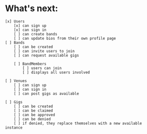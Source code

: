 # What's next:
    [x] Users
        [x] can sign up
        [x] can sign in
        [ ] can create bands
        [ ] can update bios from their own profile page
    [ ] Bands
        [ ] can be created
        [ ] can invite users to join
        [ ] can request available gigs
        
        [ ] BandMembers
            [ ] users can join
            [ ] displays all users involved

    [ ] Venues
        [ ] can sign up
        [ ] can sign in
        [ ] can post gigs as available

    [ ] Gigs
        [ ] can be created
        [ ] can be claimed
        [ ] can be approved
        [ ] can be denied
        [ ] if denied, they replace themselves with a new available instance
